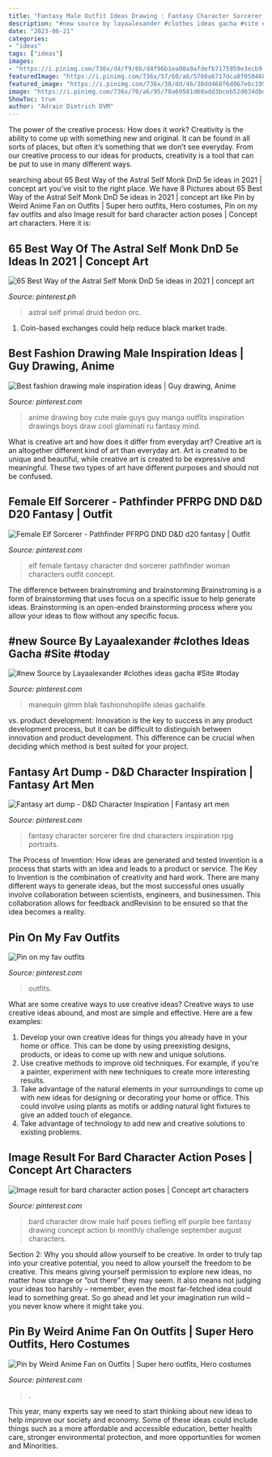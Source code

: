 ```yaml
---
title: "Fantasy Male Outfit Ideas Drawing : Fantasy Character Sorcerer Fire Dnd Characters Inspiration Rpg Portraits"
description: "#new source by layaalexander #clothes ideas gacha #site #today"
date: "2023-06-21"
categories:
- "ideas"
tags: ["ideas"]
images:
- "https://i.pinimg.com/736x/d4/f9/6b/d4f96b1ea00a9afdefb7175959e3ecb9--female-elf-high-elf.jpg"
featuredImage: "https://i.pinimg.com/736x/57/60/a6/5760a6717dca8f058468e8bb2d8008ee.jpg"
featured_image: "https://i.pinimg.com/736x/38/dd/46/38dd468f6d067e6c199c9e679b063cf6.jpg"
image: "https://i.pinimg.com/736x/70/a6/95/70a69581d60add3bceb52d034dbd1321.jpg"
ShowToc: true
author: "Adrain Dietrich DVM"
---
```



The power of the creative process: How does it work?
Creativity is the ability to come up with something new and original. It can be found in all sorts of places, but often it’s something that we don’t see everyday. From our creative process to our ideas for products, creativity is a tool that can be put to use in many different ways.

	

		
searching about 65 Best Way of the Astral Self Monk DnD 5e ideas in 2021 | concept art you've visit to the right place. We have 8 Pictures about 65 Best Way of the Astral Self Monk DnD 5e ideas in 2021 | concept art like Pin by Weird Anime Fan on Outfits | Super hero outfits, Hero costumes, Pin on my fav outfits and also Image result for bard character action poses | Concept art characters. Here it is:
		
    
## 65 Best Way Of The Astral Self Monk DnD 5e Ideas In 2021 | Concept Art

<img loading=lazy src="https://i.pinimg.com/474x/ae/1d/37/ae1d37523d3aa8ec0d63af7c4d335c32--warrior--elder-scrolls.jpg" onerror="this.onerror=null;this.src='https://tse3.mm.bing.net/th?id=OIP.DQMdo-skJaXp7cZwhxKZGAAAAA&amp;pid=15.1';" alt="65 Best Way of the Astral Self Monk DnD 5e ideas in 2021 | concept art">

_Source: pinterest.ph_

>astral self primal druid bedon orc. 

	

1. Coin-based exchanges could help reduce black market trade.

    
## Best Fashion Drawing Male Inspiration Ideas | Guy Drawing, Anime

<img loading=lazy src="https://i.pinimg.com/736x/38/dd/46/38dd468f6d067e6c199c9e679b063cf6.jpg" onerror="this.onerror=null;this.src='https://tse2.mm.bing.net/th?id=OIP.Kf0yS6GZqTmInArObrFjVgAAAA&amp;pid=15.1';" alt="Best fashion drawing male inspiration ideas | Guy drawing, Anime">

_Source: pinterest.com_

>anime drawing boy cute male guys guy manga outfits inspiration drawings boys draw cool glaminati ru fantasy mind. 

	

What is creative art and how does it differ from everyday art?
Creative art is an altogether different kind of art than everyday art. Art is created to be unique and beautiful, while creative art is created to be expressive and meaningful. These two types of art have different purposes and should not be confused.

    
## Female Elf Sorcerer - Pathfinder PFRPG DND D&amp;D D20 Fantasy | Outfit

<img loading=lazy src="https://i.pinimg.com/736x/d4/f9/6b/d4f96b1ea00a9afdefb7175959e3ecb9--female-elf-high-elf.jpg" onerror="this.onerror=null;this.src='https://tse4.mm.bing.net/th?id=OIP.P6mTuhpgJsF5x89Z4Hfk_gHaKe&amp;pid=15.1';" alt="Female Elf Sorcerer - Pathfinder PFRPG DND D&amp;D d20 fantasy | Outfit">

_Source: pinterest.com_

>elf female fantasy character dnd sorcerer pathfinder woman characters outfit concept. 

	

The difference between brainstroming and brainstorming
Brainstroming is a form of brainstorming that uses focus on a specific issue to help generate ideas. Brainstorming is an open-ended brainstorming process where you allow your ideas to flow without any specific focus.

    
## #new Source By Layaalexander #clothes Ideas Gacha #Site #today

<img loading=lazy src="https://i.pinimg.com/736x/70/a6/95/70a69581d60add3bceb52d034dbd1321.jpg" onerror="this.onerror=null;this.src='https://tse2.mm.bing.net/th?id=OIP.18J8hlYsCCegfJMOqiIkOQHaNK&amp;pid=15.1';" alt="#new Source by Layaalexander #clothes ideas gacha #Site #today">

_Source: pinterest.com_

>manequin glmm blak fashionshoplife ideias gachalife. 

	

vs. product development:
Innovation is the key to success in any product development process, but it can be difficult to distinguish between innovation and product development. This difference can be crucial when deciding which method is best suited for your project.

    
## Fantasy Art Dump - D&amp;D Character Inspiration | Fantasy Art Men

<img loading=lazy src="https://i.pinimg.com/736x/e5/cf/f6/e5cff6c63cafa2bd571228993e5fec1c.jpg" onerror="this.onerror=null;this.src='https://tse4.mm.bing.net/th?id=OIP.0ZOYIONihZi9Uj36wV2RiwHaKq&amp;pid=15.1';" alt="Fantasy art dump - D&amp;D Character Inspiration | Fantasy art men">

_Source: pinterest.com_

>fantasy character sorcerer fire dnd characters inspiration rpg portraits. 

	

The Process of Invention: How ideas are generated and tested
Invention is a process that starts with an idea and leads to a product or service. The Key to Invention is the combination of creativity and hard work. There are many different ways to generate ideas, but the most successful ones usually involve collaboration between scientists, engineers, and businessmen. This collaboration allows for feedback andRevision to be ensured so that the idea becomes a reality.

    
## Pin On My Fav Outfits

<img loading=lazy src="https://i.pinimg.com/736x/57/60/a6/5760a6717dca8f058468e8bb2d8008ee.jpg" onerror="this.onerror=null;this.src='https://tse2.mm.bing.net/th?id=OIP.L_8hBqCSNCARL-6UpGuvaAHaN7&amp;pid=15.1';" alt="Pin on my fav outfits">

_Source: pinterest.com_

>outfits. 

	

What are some creative ways to use creative ideas?
Creative ways to use creative ideas abound, and most are simple and effective. Here are a few examples: 
1. Develop your own creative ideas for things you already have in your home or office. This can be done by using preexisting designs, products, or ideas to come up with new and unique solutions. 
2. Use creative methods to improve old techniques. For example, if you're a painter, experiment with new techniques to create more interesting results. 
3. Take advantage of the natural elements in your surroundings to come up with new ideas for designing or decorating your home or office. This could involve using plants as motifs or adding natural light fixtures to give an added touch of elegance. 
4. Take advantage of technology to add new and creative solutions to existing problems.

    
## Image Result For Bard Character Action Poses | Concept Art Characters

<img loading=lazy src="https://i.pinimg.com/736x/27/06/18/2706187660cf049763c768242613046e.jpg" onerror="this.onerror=null;this.src='https://tse3.mm.bing.net/th?id=OIP.F7-HHC_6-RJWtpA0h9SylgAAAA&amp;pid=15.1';" alt="Image result for bard character action poses | Concept art characters">

_Source: pinterest.com_

>bard character drow male half poses tiefling elf purple bee fantasy drawing concept action bi monthly challenge september august characters. 

	

Section 2: Why you should allow yourself to be creative.
In order to truly tap into your creative potential, you need to allow yourself the freedom to be creative. This means giving yourself permission to explore new ideas, no matter how strange or “out there” they may seem. It also means not judging your ideas too harshly – remember, even the most far-fetched idea could lead to something great. So go ahead and let your imagination run wild – you never know where it might take you.

    
## Pin By Weird Anime Fan On Outfits | Super Hero Outfits, Hero Costumes

<img loading=lazy src="https://i.pinimg.com/736x/64/de/bb/64debb906151016a805508dffd119c85.jpg" onerror="this.onerror=null;this.src='https://tse2.mm.bing.net/th?id=OIP.OPuSDK_c9NLzzgVpcIFTFgHaKu&amp;pid=15.1';" alt="Pin by Weird Anime Fan on Outfits | Super hero outfits, Hero costumes">

_Source: pinterest.com_

>. 

	

This year, many experts say we need to start thinking about new ideas to help improve our society and economy. Some of these ideas could include things such as a more affordable and accessible education, better health care, stronger environmental protection, and more opportunities for women and Minorities.

